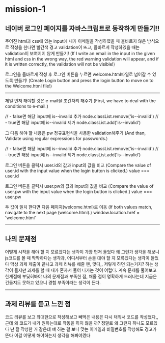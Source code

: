 # mission-1

## 네이버 로그인 페이지를 자바스크립트로 동작하게 만들기!!

주어진 html과 css에 있는 input에 내가 이메일을 작성하였을 때 올바르지 않은 방식으로 작성을 한다면 빨간색 경고 validation이 뜨고, 올바르게 작성하였을 때는 validation이 보여지지 않게 만들기!
(If I write an email in the input in the given html and css in the wrong way, the red warning validation will appear, and if it is written correctly, the validation will not be visible!)

로그인을 올바르게 작성 후 로그인 버튼을 누르면 welcome.html파일로 넘어갈 수 있도록 만들기!
(Create Login button and press the login button to move on to the Welcome.html file!)

----

제일 먼저 해야할 것은 e-mail을 조건처리 해주기
(First, we have to deal with the conditions to e-mail.)

 //   - false면 해당 input에 is--invalid 추가
			node.classList.remove('is--invalid')
//  - true면 해당 input에 is--invalid 제거
			node.classList.add('is--invalid')

그 다음 해야 할 내용은 pw 정규표현식을 사용한 validation해주기
(And than, Validate using regular expressions for passwords.)

//   - false면 해당 input에 is--invalid 추가
			node.classList.remove('is--invalid')
//  - true면 해당 input에 is--invalid 제거
			node.classList.add('is--invalid')

로그인 버튼을 클릭시 user.id의 값과 input의 값을 비교
(Compare the value of user.id with the input value when the login button is clicked.)
    value === user.id

로그인 버튼을 클릭시 user.pw의 값과 input의 값을 비교
(Compare the value of user.pw with the input value when the login button is clicked.)
    value === user.pw

두 값이 일치 한다면 다음 페이지(welcome.html)로 이동
(If both values match, navigate to the next page (welcome.html).)
    window.location.href = 'welcome.html'

----
## 나의 문제점
어떻게 시작을 해야 할 지 모르겠다는 생각이 가장 먼저 들었다
왜 그런가 생각을 해보니 js코드를 볼 때 막막하다는 생각과, 어디서부터 손을 대야 할 지 모륵겠다는 생각이 들었다
막상 과제 제출이 끝나고 과제 리뷰를 해줄 땐, 맞다,, 저렇게 하면 되는거지? 하는 생각이 들지만 과제를 할 때 내가 혼자서 풀어 나가는 것이 어렵다.
계속 문제를 풀어보고 한계점에 부딫혀봐야 나의 문제점과 부족한 점, 채울 점이 명확하게 드러나는데 지금은 건들지도 못하고 있으니 경험 부족이라는 생각이 든다.

---
## 과제 리뷰를 듣고 느낀 점
코드 리뷰를 보고 최대한으로 작성해보고 빼먹은 내용은 다시 채워서 코드를 작성했다,, 근데 왜 코드가 내가 원하는대로 작동을 하지 않을 까?
정말로 왜 그런지 하나도 모르겠다
난 잘 작성한 거 같은데 얘 하는 걸 보니 맞는 이메일과 비밀번호를 작성해도 경고가 뜬다
이걸 어떻게 해야하는지 생각을 해봐야겠다
